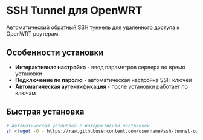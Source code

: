 # SSH Tunnel для OpenWRT

Автоматический обратный SSH туннель для удаленного доступа к OpenWRT роутерам.

## Особенности установки

- **Интерактивная настройка** - ввод параметров сервера во время установки
- **Подключение по паролю** - автоматическая настройка SSH ключей
- **Автоматическая аутентификация** - после установки работает по ключам

## Быстрая установка

```bash
# Автоматическая установка с интерактивной настройкой
sh <(wget -O - https://raw.githubusercontent.com/username/ssh-tunnel-owrt/master/install.sh)
